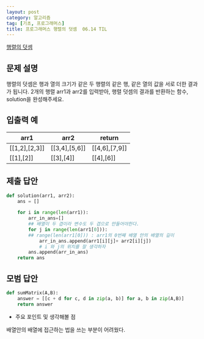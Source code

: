 ```yaml
---
layout: post
category: 알고리즘
tag: [기초, 프로그래머스]
title: 프로그래머스 행렬의 덧셈  06.14 TIL
---
```


[행렬의 덧셈](https://programmers.co.kr/learn/courses/30/lessons/12950) 

## 문제 설명

행렬의 덧셈은 행과 열의 크기가 같은 두 행렬의 같은 행, 같은 열의 값을 서로 더한 결과가 됩니다. 2개의 행렬 arr1과 arr2를 입력받아, 행렬 덧셈의 결과를 반환하는 함수, solution을 완성해주세요.

## 입출력 예

<table>
  <thead>
    <tr>
      <th>arr1</th>
      <th>arr2</th>
      <th>return</th>
    </tr>
  </thead>
  <tbody>
    <tr>
      <td>[[1,2],[2,3]]</td>
      <td>[[3,4],[5,6]]</td>
      <td>[[4,6],[7,9]]</td>
    </tr>
    <tr>
      <td>[[1],[2]]</td>
      <td>[[3],[4]]</td>
      <td>[[4],[6]]</td>
    </tr>
  </tbody>
</table>

## 제출 답안

```python
def solution(arr1, arr2):
    ans = []
    
    for i in range(len(arr1)):
        arr_in_ans=[]
        ## 배열이 두 겹이라 변수도 두 겹으로 만들어야한다.
        for j in range(len(arr1[0])):
        ## range(len(arr1[0])) : arr1의 0번째 배열 안의 배열의 길이
            arr_in_ans.append(arr1[i][j]+ arr2[i][j])
            # i 와 j의 위치를 잘 생각하자
        ans.append(arr_in_ans)
    return ans
```

## 모범 답안

```python
def sumMatrix(A,B):
    answer = [[c + d for c, d in zip(a, b)] for a, b in zip(A,B)]
    return answer
```

* 주요 포인트 및 생각해볼 점  

배열안의 배열에 접근하는 법을 쓰는 부분이 어려웠다.
